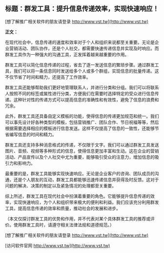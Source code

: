 ## **标题：群发工具：提升信息传递效率，实现快速响应！**

[想了解推广相关软件的朋友请登录 http://www.vst.tw](http://www.vst.tw)

**正文：**

在现代社会中，信息传递的速度和效率对于个人和组织来说都至关重要。无论是企业营销活动、团队协作，还是个人社交，都需要快速传递信息并实现及时响应。而群发工具作为一种强大的沟通工具，正发挥着越来越重要的作用。

群发工具可以简化信息传递的过程，省去了逐一发送信息的繁琐步骤。通过群发工具，我们可以将一条信息同时发送给多个人或多个群组，实现信息的批量传递。这不仅节省了时间和精力，还提高了工作效率。

群发工具还能够帮助我们更好地管理联系人，并进行分类和分组。我们可以将联系人按照不同的标签或属性进行分类，方便我们在需要时选择特定的受众进行信息传递。这种针对性的传递方式可以提高信息的准确性和有效性，避免了信息的浪费和冗余。

此外，群发工具还具备自定义模板的功能，使得信息的传递更加规范和统一。我们可以事先设计好各种类型的模板，包括营销推广、团队合作、节日祝福等等，然后根据需要选择相应的模板进行信息发送。这样不仅提高了信息的一致性，还能够节省编写信息的时间和精力。

群发工具还支持多种消息格式的传递，不仅限于文字。我们可以通过群发工具发送图片、音频、视频等多种形式的信息，使得信息更加丰富和生动。这在企业的营销活动、产品宣传以及个人社交中尤为重要，能够吸引受众的注意力，增加信息的吸引力和影响力。

最重要的是，群发工具能够实现快速响应。无论是企业客户的咨询、团队成员的沟通，还是个人朋友的互动，群发工具都能够迅速传递信息并获得及时反馈。这对于问题的解决、决策的制定以及紧急情况的处理都至关重要。

综上所述，群发工具在现代社会中扮演着重要的角色。它能够提升信息传递的效率，实现快速响应，为个人和组织带来极大的便利和利益。我们应该充分利用群发工具，提高信息传递的效率和质量，推动社会的发展和进步。

（本文仅探讨群发工具的优势和作用，并不代表对某个具体群发工具的推荐或评价。使用群发工具时，请遵守相关法律法规和道德规范。）

[想了解推广相关软件的朋友请登录 http://www.vst.tw](http://www.vst.tw)


[访问软件官网 http://www.vst.tw](http://www.vst.tw)
